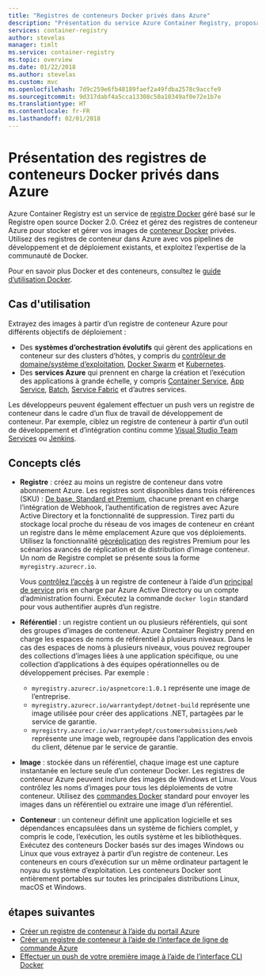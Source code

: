 ```yaml
---
title: "Registres de conteneurs Docker privés dans Azure"
description: "Présentation du service Azure Container Registry, proposant des registres Docker privés, gérés et basés sur le cloud."
services: container-registry
author: stevelas
manager: timlt
ms.service: container-registry
ms.topic: overview
ms.date: 01/22/2018
ms.author: stevelas
ms.custom: mvc
ms.openlocfilehash: 7d9c259e6fb48189faef2a49fdba2578c9accfe9
ms.sourcegitcommit: 9d317dabf4a5cca13308c50a10349af0e72e1b7e
ms.translationtype: HT
ms.contentlocale: fr-FR
ms.lasthandoff: 02/01/2018
---
```

# <a name="introduction-to-private-docker-container-registries-in-azure"></a>Présentation des registres de conteneurs Docker privés dans Azure

Azure Container Registry est un service de [registre Docker](https://docs.docker.com/registry/) géré basé sur le Registre open source Docker 2.0. Créez et gérez des registres de conteneur Azure pour stocker et gérer vos images de [conteneur Docker](https://www.docker.com/what-docker) privées. Utilisez des registres de conteneur dans Azure avec vos pipelines de développement et de déploiement existants, et exploitez l’expertise de la communauté de Docker.

Pour en savoir plus Docker et des conteneurs, consultez le [guide d’utilisation Docker](https://docs.docker.com/engine/userguide/).

## <a name="use-cases"></a>Cas d'utilisation
Extrayez des images à partir d’un registre de conteneur Azure pour différents objectifs de déploiement :

* Des **systèmes d’orchestration évolutifs** qui gèrent des applications en conteneur sur des clusters d’hôtes, y compris du [contrôleur de domaine/système d’exploitation](https://docs.mesosphere.com/), [Docker Swarm](https://docs.docker.com/swarm/) et [Kubernetes](http://kubernetes.io/docs/).
* Des **services Azure** qui prennent en charge la création et l’exécution des applications à grande échelle, y compris [Container Service](../container-service/index.yml), [App Service](/app-service/index.md), [Batch](../batch/index.yml), [Service Fabric](/azure/service-fabric/) et d’autres services.

Les développeurs peuvent également effectuer un push vers un registre de conteneur dans le cadre d’un flux de travail de développement de conteneur. Par exemple, ciblez un registre de conteneur à partir d’un outil de développement et d’intégration continu comme [Visual Studio Team Services](https://www.visualstudio.com/docs/overview) ou [Jenkins](https://jenkins.io/).

## <a name="key-concepts"></a>Concepts clés
* **Registre** : créez au moins un registre de conteneur dans votre abonnement Azure. Les registres sont disponibles dans trois références (SKU) : [De base, Standard et Premium](container-registry-skus.md), chacune prenant en charge l’intégration de Webhook, l’authentification de registres avec Azure Active Directory et la fonctionnalité de suppression. Tirez parti du stockage local proche du réseau de vos images de conteneur en créant un registre dans le même emplacement Azure que vos déploiements. Utilisez la fonctionnalité [géoréplication](container-registry-geo-replication.md) des registres Premium pour les scénarios avancés de réplication et de distribution d’image conteneur. Un nom de Registre complet se présente sous la forme `myregistry.azurecr.io`.

  Vous [contrôlez l’accès](container-registry-authentication.md) à un registre de conteneur à l’aide d’un [principal de service](../active-directory/active-directory-application-objects.md) pris en charge par Azure Active Directory ou un compte d’administration fourni. Exécutez la commande `docker login` standard pour vous authentifier auprès d’un registre.

* **Référentiel** : un registre contient un ou plusieurs référentiels, qui sont des groupes d’images de conteneur. Azure Container Registry prend en charge les espaces de noms de référentiel à plusieurs niveaux. Dans le cas des espaces de noms à plusieurs niveaux, vous pouvez regrouper des collections d’images liées à une application spécifique, ou une collection d’applications à des équipes opérationnelles ou de développement précises. Par exemple : 

  * `myregistry.azurecr.io/aspnetcore:1.0.1` représente une image de l’entreprise.
  * `myregistry.azurecr.io/warrantydept/dotnet-build` représente une image utilisée pour créer des applications .NET, partagées par le service de garantie.
  * `myregistry.azurecr.io/warrantydept/customersubmissions/web` représente une image web, regroupée dans l’application des envois du client, détenue par le service de garantie.

* **Image** : stockée dans un référentiel, chaque image est une capture instantanée en lecture seule d’un conteneur Docker. Les registres de conteneur Azure peuvent inclure des images de Windows et Linux. Vous contrôlez les noms d’images pour tous les déploiements de votre conteneur. Utilisez des [commandes Docker](https://docs.docker.com/engine/reference/commandline/) standard pour envoyer les images dans un référentiel ou extraire une image d’un référentiel.

* **Conteneur** : un conteneur définit une application logicielle et ses dépendances encapsulées dans un système de fichiers complet, y compris le code, l’exécution, les outils système et les bibliothèques. Exécutez des conteneurs Docker basés sur des images Windows ou Linux que vous extrayez à partir d’un registre de conteneur. Les conteneurs en cours d’exécution sur un même ordinateur partagent le noyau du système d’exploitation. Les conteneurs Docker sont entièrement portables sur toutes les principales distributions Linux, macOS et Windows.

## <a name="next-steps"></a>étapes suivantes
* [Créer un registre de conteneur à l’aide du portail Azure](container-registry-get-started-portal.md)
* [Créer un registre de conteneur à l’aide de l’interface de ligne de commande Azure](container-registry-get-started-azure-cli.md)
* [Effectuer un push de votre première image à l’aide de l’interface CLI Docker](container-registry-get-started-docker-cli.md)
